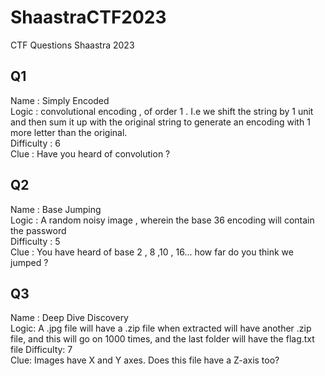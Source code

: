 # ShaastraCTF2023
CTF Questions Shaastra 2023

## Q1
Name : Simply Encoded <br />
Logic : convolutional encoding , of order 1 . I.e we shift the string by 1 unit and then sum it up with the original string to generate an encoding with 1 more letter than the original. <br />
Difficulty : 6 <br />
Clue : Have you heard of convolution ? <br />
## Q2
Name : Base Jumping <br />
Logic : A random noisy image , wherein the base 36 encoding will contain the password <br />
Difficulty : 5 <br />
Clue : You have heard of base 2 , 8 ,10 , 16... how far do you think we jumped ? <br />

## Q3
Name : Deep Dive Discovery <br />
Logic: A .jpg file will have a .zip file when extracted will have another .zip file, and this will go on 1000 times, and the last folder will have the flag.txt file
Difficulty: 7 <br />
Clue: Images have X and Y axes. Does this file have a Z-axis too? <br />

